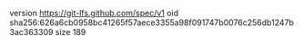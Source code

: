 version https://git-lfs.github.com/spec/v1
oid sha256:626a6cb0958bc41265f57aece3355a98f091747b0076c256db1247b3ac363309
size 189
